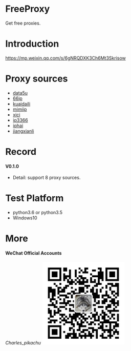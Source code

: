 # FreeProxy
Get free proxies.

# Introduction
https://mp.weixin.qq.com/s/6gNRQDXK3Ch6Mt3Skrisow

# Proxy sources
- [data5u](http://www.data5u.com/)
- [66ip](http://www.66ip.cn/)
- [kuaidaili](https://www.kuaidaili.com)
- [mimiip](http://www.mimiip.com)
- [xici](http://www.xicidaili.com/)
- [ip3366](http://www.ip3366.net/free/)
- [iphai](http://www.iphai.com/free/ng)
- [jiangxianli](http://ip.jiangxianli.com/?page=1)

# Record
#### V0.1.0
- Detail: support 8 proxy sources.

# Test Platform
- python3.6 or python3.5
- Windows10

# More
#### WeChat Official Accounts
*Charles_pikachu*
![img](pikachu.jpg)